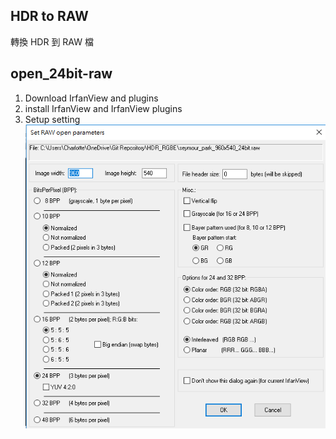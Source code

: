 ## HDR to RAW
轉換 HDR 到 RAW 檔

## open_24bit-raw
1. Download IrfanView and plugins
2. install IrfanView and IrfanView plugins
3. Setup setting
![](https://github.com/hunandy14/HDR_RGBE/blob/master/open_24bit-raw.png)